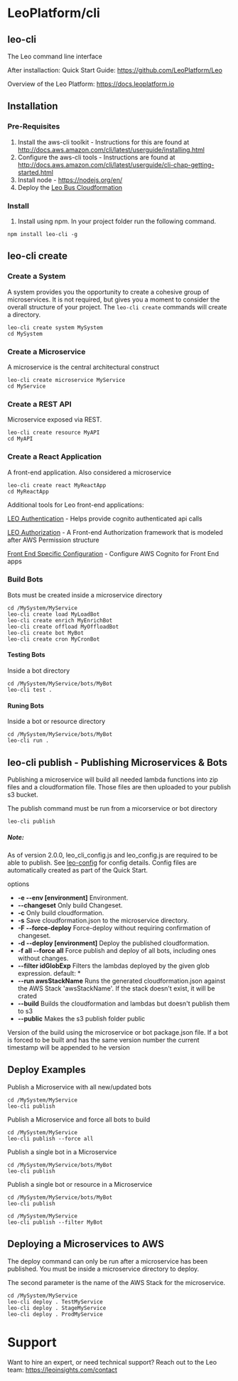 # LeoPlatform/cli

## leo-cli

The Leo command line interface

After installaction: Quick Start Guide: https://github.com/LeoPlatform/Leo

Overview of the Leo Platform: https://docs.leoplatform.io

## Installation

### Pre-Requisites

1. Install the aws-cli toolkit - Instructions for this are found at http://docs.aws.amazon.com/cli/latest/userguide/installing.html
2. Configure the aws-cli tools - Instructions are found at http://docs.aws.amazon.com/cli/latest/userguide/cli-chap-getting-started.html
3. Install node - https://nodejs.org/en/
4. Deploy the [Leo Bus Cloudformation](https://github.com/LeoPlatform/Leo#step-2-install-the-leo-platform)

### Install

1. Install using npm.  In your project folder run the following command.

```
npm install leo-cli -g
```

## leo-cli create

### Create a System
A system provides you the opportunity to create a cohesive group of microservices. It is not required, but gives you a moment to consider the overall structure of your project. The `leo-cli create` commands will create a directory.

```
leo-cli create system MySystem
cd MySystem
```

### Create a Microservice

A microservice is the central architectural construct
```
leo-cli create microservice MyService
cd MyService
```

### Create a REST API

Microservice exposed via REST.
```
leo-cli create resource MyAPI
cd MyAPI
```

### Create a React Application

A front-end application. Also considered a microservice
```
leo-cli create react MyReactApp
cd MyReactApp
```
Additional tools for Leo front-end applications: 

[LEO Authentication](https://github.com/LeoPlatform/bus-ui/tree/master/ui/static/js) - Helps provide cognito authenticated api calls

[LEO Authorization](https://github.com/LeoPlatform/auth-sdk) - A Front-end Authorization framework that is modeled after AWS Permission structure

[Front End Specific Configuration](https://github.com/LeoPlatform/leo-config#ui-config) - Configure AWS Cognito for Front End apps

### Build Bots
Bots must be created inside a microservice directory

```
cd /MySystem/MyService
leo-cli create load MyLoadBot
leo-cli create enrich MyEnrichBot
leo-cli create offload MyOffloadBot
leo-cli create bot MyBot
leo-cli create cron MyCronBot
```

#### Testing Bots
Inside a bot directory

```
cd /MySystem/MyService/bots/MyBot
leo-cli test .
```

#### Runing Bots
Inside a bot or resource directory

```
cd /MySystem/MyService/bots/MyBot
leo-cli run .
```

## leo-cli publish - Publishing Microservices & Bots
Publishing a microservice will build all needed lambda functions into zip files and a cloudformation file.  Those files are then uploaded to your publish s3 bucket.

The publish command must be run from a micorservice or bot directory

```
leo-cli publish
```
##### Note:
As of version 2.0.0, leo_cli_config.js and leo_config.js are required to be able to publish.
See [leo-config](https://github.com/LeoPlatform/leo-config) for config details. Config files are automatically created as part of the Quick Start.

options
* **-e --env [environment]**        Environment.
* **--changeset**                   Only build Changeset.
* **-c**                            Only build cloudformation.
* **-s**                            Save cloudformation.json to the microservice directory.
* **-F --force-deploy**             Force-deploy without requiring confirmation of changeset.
* **-d --deploy [environment]**     Deploy the published cloudformation.
* **-f all --force all**            Force publish and deploy of all bots, including ones without changes.
* **--filter idGlobExp**            Filters the lambdas deployed by the given glob expression. default: *
* **--run awsStackName**            Runs the generated cloudformation.json against the AWS Stack 'awsStackName'.  If the stack doesn't exist, it will be crated
* **--build**                       Builds the cloudformation and lambdas but doesn't publish them to s3
* **--public**                      Makes the s3 publish folder public

Version of the build using the microservice or bot package.json file.  If a bot is forced to be built and has the same version number the current timestamp will be appended to he version

Deploy Examples
---------------

Publish a Microservice with all new/updated bots

```
cd /MySystem/MyService
leo-cli publish 
```  


Publish a Microservice and force all bots to build

```
cd /MySystem/MyService
leo-cli publish --force all
```  


Publish a single bot in a Microservice

```
cd /MySystem/MyService/bots/MyBot
leo-cli publish
```  


Publish a single bot or resource in a Microservice

```
cd /MySystem/MyService/bots/MyBot
leo-cli publish 
```  

```
cd /MySystem/MyService
leo-cli publish --filter MyBot
```  


Deploying a Microservices to AWS
-------------------------------------

The deploy command can only be run after a microservice has been published.  You must be inside a microservice directory to deploy.

The second parameter is the name of the AWS Stack for the microservice.

```
cd /MySystem/MyService
leo-cli deploy . TestMyService
leo-cli deploy . StageMyService
leo-cli deploy . ProdMyService
```

# Support
Want to hire an expert, or need technical support? Reach out to the Leo team: https://leoinsights.com/contact
